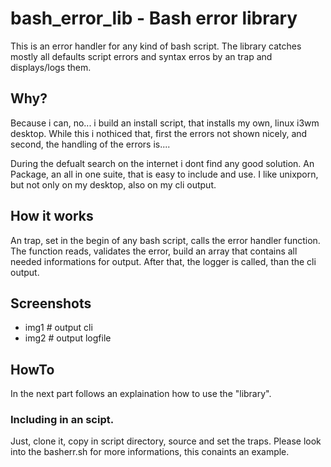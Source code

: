 # bash_error_lib - Bash error library

This is an error handler for any kind of bash script. The library catches mostly all defaults script errors and syntax erros by an trap and displays/logs them.

## Why?

Because i can, no... i build an install script, that installs my 
own, linux i3wm desktop. While this i nothiced that, first the errors
not shown nicely, and second, the handling of the errors is....

During the defualt search on the internet i dont find any good solution.
An Package, an all in one suite, that is easy to include and use. I like unixporn, but not only on my desktop, also on my cli output.

## How it works

An trap, set in the begin of any bash script, calls the error handler function. The function reads, validates the error, build an array that contains all needed informations for output. After that, the logger is called, than the cli output.

## Screenshots

- img1        # output cli
- img2        # output logfile


## HowTo

In the next part follows an explaination how to use the "library".

### Including in an scipt.

Just, clone it, copy in script directory, source and set the traps. Please look into the basherr.sh for more informations, this conaints an example.

